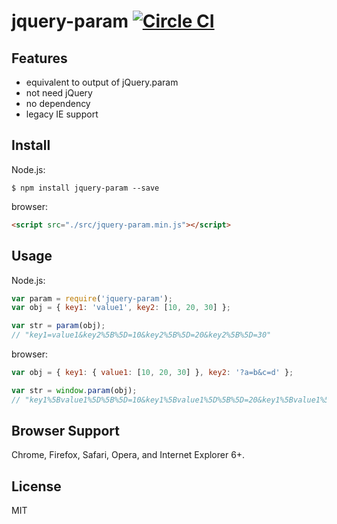 # jquery-param [![Circle CI](https://circleci.com/gh/knowledgecode/jquery-param.svg?style=svg)](https://circleci.com/gh/knowledgecode/jquery-param)
## Features
- equivalent to output of jQuery.param
- not need jQuery
- no dependency
- legacy IE support
## Install
Node.js:
```shell
$ npm install jquery-param --save
```
browser:
```html
<script src="./src/jquery-param.min.js"></script>
```
## Usage
Node.js:
```javascript
var param = require('jquery-param');
var obj = { key1: 'value1', key2: [10, 20, 30] };

var str = param(obj);
// "key1=value1&key2%5B%5D=10&key2%5B%5D=20&key2%5B%5D=30"
```
browser:
```javascript
var obj = { key1: { value1: [10, 20, 30] }, key2: '?a=b&c=d' };

var str = window.param(obj);
// "key1%5Bvalue1%5D%5B%5D=10&key1%5Bvalue1%5D%5B%5D=20&key1%5Bvalue1%5D%5B%5D=30&key2=%3Fa%3Db%26c%3Dd"
```
## Browser Support
Chrome, Firefox, Safari, Opera, and Internet Explorer 6+.
## License
MIT
